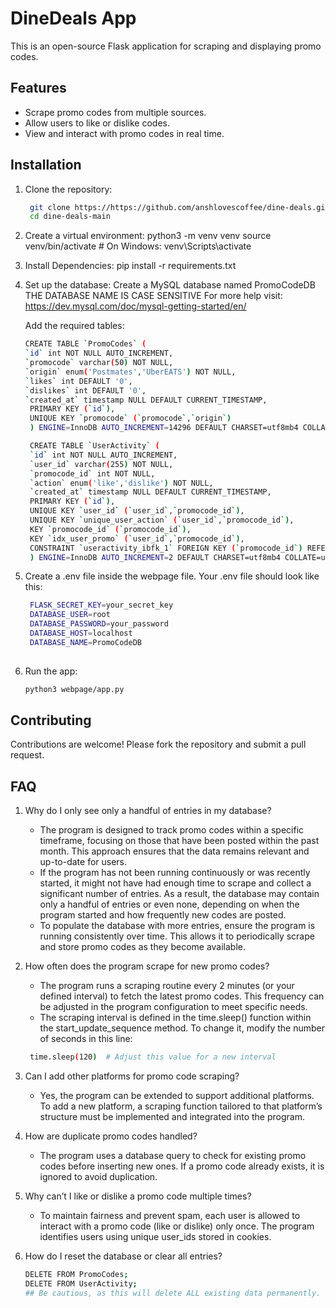 # DineDeals App

This is an open-source Flask application for scraping and displaying promo codes.

## Features

- Scrape promo codes from multiple sources.
- Allow users to like or dislike codes.
- View and interact with promo codes in real time.

## Installation

1. Clone the repository:
   ```bash
    git clone https://https://github.com/anshlovescoffee/dine-deals.git
    cd dine-deals-main

2. Create a virtual environment:
    python3 -m venv venv
    source venv/bin/activate  # On Windows: venv\Scripts\activate

3. Install Dependencies:
    pip install -r requirements.txt

4. Set up the database:
    Create a MySQL database named PromoCodeDB 
    THE DATABASE NAME IS CASE SENSITIVE 
    For more help visit: https://dev.mysql.com/doc/mysql-getting-started/en/

    Add the required tables:
   ```bash
   CREATE TABLE `PromoCodes` (
   `id` int NOT NULL AUTO_INCREMENT,
   `promocode` varchar(50) NOT NULL,
   `origin` enum('Postmates','UberEATS') NOT NULL,
   `likes` int DEFAULT '0',
   `dislikes` int DEFAULT '0',
   `created_at` timestamp NULL DEFAULT CURRENT_TIMESTAMP,
    PRIMARY KEY (`id`),
    UNIQUE KEY `promocode` (`promocode`,`origin`)
    ) ENGINE=InnoDB AUTO_INCREMENT=14296 DEFAULT CHARSET=utf8mb4 COLLATE=utf8mb4_0900_ai_ci;

    CREATE TABLE `UserActivity` (
    `id` int NOT NULL AUTO_INCREMENT,
    `user_id` varchar(255) NOT NULL,
    `promocode_id` int NOT NULL,
    `action` enum('like','dislike') NOT NULL,
    `created_at` timestamp NULL DEFAULT CURRENT_TIMESTAMP,
    PRIMARY KEY (`id`),
    UNIQUE KEY `user_id` (`user_id`,`promocode_id`),
    UNIQUE KEY `unique_user_action` (`user_id`,`promocode_id`),
    KEY `promocode_id` (`promocode_id`),
    KEY `idx_user_promo` (`user_id`,`promocode_id`),
    CONSTRAINT `useractivity_ibfk_1` FOREIGN KEY (`promocode_id`) REFERENCES `PromoCodes` (`id`)
    ) ENGINE=InnoDB AUTO_INCREMENT=2 DEFAULT CHARSET=utf8mb4 COLLATE=utf8mb4_0900_ai_ci;

5. Create a .env file inside the webpage file.
Your .env file should look like this:
   ```bash
    FLASK_SECRET_KEY=your_secret_key
    DATABASE_USER=root
    DATABASE_PASSWORD=your_password 
    DATABASE_HOST=localhost
    DATABASE_NAME=PromoCodeDB 
    
6. Run the app:
   ```bash
   python3 webpage/app.py

## Contributing
Contributions are welcome! Please fork the repository and submit a pull request.

## FAQ
1. Why do I only see only a handful of entries in my database?
   - The program is designed to track promo codes within a specific timeframe, focusing on those that have been posted within the past month. This approach ensures that the data remains relevant and up-to-date for users.
   - If the program has not been running continuously or was recently started, it might not have had enough time to scrape and collect a significant number of entries. As a result, the database may contain only a handful of entries or even none, depending on when the program started and how frequently new codes are posted.
   - To populate the database with more entries, ensure the program is running consistently over time. This allows it to periodically scrape and store promo codes as they become available.

2. How often does the program scrape for new promo codes?
   - The program runs a scraping routine every 2 minutes (or your defined interval) to fetch the latest promo codes. This frequency can be adjusted in the program configuration to meet specific needs.
   - The scraping interval is defined in the time.sleep() function within the start_update_sequence method. To change it, modify the number of seconds in this line:
   ```bash
    time.sleep(120)  # Adjust this value for a new interval
   
3. Can I add other platforms for promo code scraping?
   - Yes, the program can be extended to support additional platforms. To add a new platform, a scraping function tailored to that platform’s structure must be implemented and integrated into the program.

4. How are duplicate promo codes handled?
   - The program uses a database query to check for existing promo codes before inserting new ones. If a promo code already exists, it is ignored to avoid duplication.

5. Why can’t I like or dislike a promo code multiple times?
   - To maintain fairness and prevent spam, each user is allowed to interact with a promo code (like or dislike) only once. The program identifies users using unique user_ids stored in cookies.

6. How do I reset the database or clear all entries?
    ```bash
    DELETE FROM PromoCodes;
    DELETE FROM UserActivity;
    ## Be cautious, as this will delete ALL existing data permanently.

